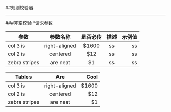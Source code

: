 
##规则校验器
***
###非空校验
	*请求参数
	
| 参数        	| 参数名称      | 是否必传  	|描述		|示例值	       |
| ------------- |:-------------:|:-------------:|:-------------:|-------------:|
| col 3 is      | right-aligned | $1600 	|	ss	|      ss      |
| col 2 is      | centered      |   $12 	|ss		|ss	       |
| zebra stripes | are neat      |    $1 	|ss		|ss	       |
	
| Tables        | Are           | Cool  |
| ------------- |:-------------:| -----:|
| col 3 is      | right-aligned | $1600 |
| col 2 is      | centered      |   $12 |
| zebra stripes | are neat      |    $1 |
